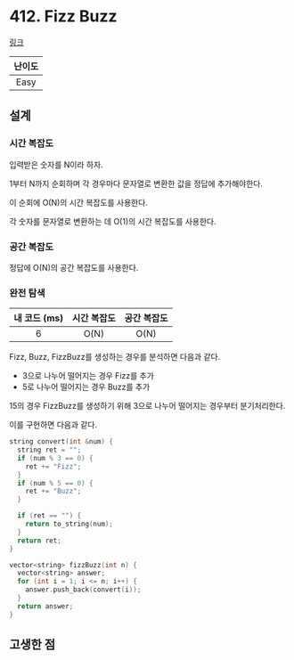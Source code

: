 # 412. Fizz Buzz

[링크](https://leetcode.com/problems/fizz-buzz/description/)

| 난이도 |
| :----: |
|  Easy  |

## 설계

### 시간 복잡도

입력받은 숫자를 N이라 하자.

1부터 N까지 순회하며 각 경우마다 문자열로 변환한 값을 정답에 추가해야한다.

이 순회에 O(N)의 시간 복잡도를 사용한다.

각 숫자를 문자열로 변환하는 데 O(1)의 시간 복잡도를 사용한다.

### 공간 복잡도

정답에 O(N)의 공간 복잡도를 사용한다.

### 완전 탐색

| 내 코드 (ms) | 시간 복잡도 | 공간 복잡도 |
| :----------: | :---------: | :---------: |
|      6       |    O(N)     |    O(N)     |

Fizz, Buzz, FizzBuzz를 생성하는 경우를 분석하면 다음과 같다.

- 3으로 나누어 떨어지는 경우 Fizz를 추가
- 5로 나누어 떨어지는 경우 Buzz를 추가

15의 경우 FizzBuzz를 생성하기 위해 3으로 나누어 떨어지는 경우부터 분기처리한다.

이를 구현하면 다음과 같다.

```cpp
string convert(int &num) {
  string ret = "";
  if (num % 3 == 0) {
    ret += "Fizz";
  }
  if (num % 5 == 0) {
    ret += "Buzz";
  }

  if (ret == "") {
    return to_string(num);
  }
  return ret;
}

vector<string> fizzBuzz(int n) {
  vector<string> answer;
  for (int i = 1; i <= n; i++) {
    answer.push_back(convert(i));
  }
  return answer;
}
```

## 고생한 점
